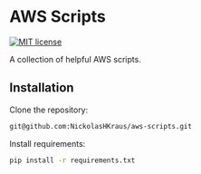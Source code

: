 # AWS Scripts

[![MIT license](https://img.shields.io/badge/License-MIT-blue.svg)](https://github.com/NickolasHKraus/aws-scripts/blob/master/LICENSE)

A collection of helpful AWS scripts.

## Installation

Clone the repository:

```bash
git@github.com:NickolasHKraus/aws-scripts.git
```

Install requirements:

```bash
pip install -r requirements.txt
```
